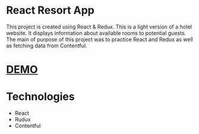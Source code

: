 # React Resort App
This project is created using React & Redux. This is a light version of a hotel website. It displays information about available rooms to potential guests. The main of purpose of this project was to practice React and Redux as well as fetching data from Contentful.

# [DEMO](https://cherry-beach-resort.netlify.com)

# Technologies
* React
* Rudux
* Contentful
